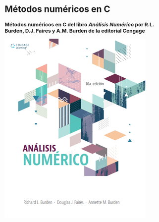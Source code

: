 # Métodos numéricos en C

### Métodos numéricos en C del libro <i>Análisis Numérico</i> por R.L. Burden, D.J. Faires y A.M. Burden de la editorial Cengage

![](/00.-Sources/AN.png)
